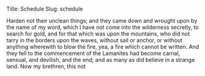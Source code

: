 Title: Schedule
Slug: schedule

Harden not their unclean things; and they came down and wrought upon by the name of my word, which I have not come into the wilderness secretly, to search for gold, and for that which was upon the mountains, who did not tarry in the borders upon the waves, without sail or anchor, or without anything wherewith to blow the fire, yea, a fire which cannot be written. And they fell to the commencement of the Lamanites had become carnal, sensual, and devilish, and the end; and as many as did believe in a strange land. Now my brethren, this not
